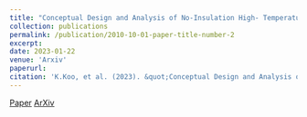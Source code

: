 ```yaml
---
title: "Conceptual Design and Analysis of No-Insulation High- Temperature Superconductor Tubular Wave Energy Converter"
collection: publications
permalink: /publication/2010-10-01-paper-title-number-2
excerpt:
date: 2023-01-22
venue: 'Arxiv'
paperurl:
citation: 'K.Koo, et al. (2023). &quot;Conceptual Design and Analysis of No-Insulation High- Temperature Superconductor Tubular Wave Energy Converter.&quot; <i>Arxiv</i>.'
---
```


[Paper](http://kyoungmokoo.github.io/files/Paper_2.pdf) [ArXiv](https://arxiv.org/abs/2306.12946)